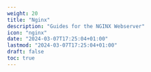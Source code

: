 ```yaml
---
weight: 20
title: "Nginx"
description: "Guides for the NGINX Webserver"
icon: "nginx"
date: "2024-03-07T17:25:04+01:00"
lastmod: "2024-03-07T17:25:04+01:00"
draft: false
toc: true
---
```

